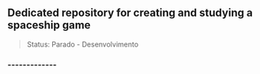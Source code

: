 ## Dedicated repository for creating and studying a spaceship game

> Status: Parado - Desenvolvimento

### -------------
